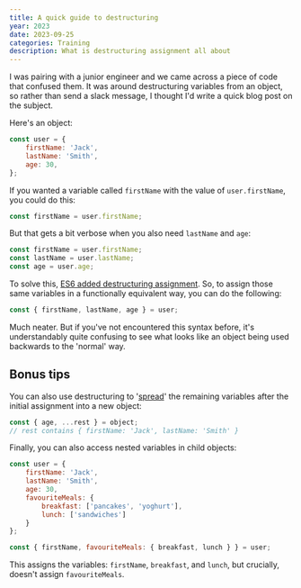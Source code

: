 ```yaml
---
title: A quick guide to destructuring
year: 2023
date: 2023-09-25
categories: Training
description: What is destructuring assignment all about
---
```


I was pairing with a junior engineer and we came across a piece of code that confused them. It was around destructuring variables from an object, so rather than send a slack message, I thought I'd write a quick blog post on the subject.

Here's an object:

```js
const user = {
	firstName: 'Jack',
	lastName: 'Smith',
  	age: 30,
};
```

If you wanted a variable called `firstName` with the value of `user.firstName`, you could do this:

```js
const firstName = user.firstName;
```

But that gets a bit verbose when you also need `lastName` and `age`:

```js
const firstName = user.firstName;
const lastName = user.lastName;
const age = user.age;
```

To solve this, [ES6 added destructuring assignment](https://developer.mozilla.org/en-US/docs/Web/JavaScript/Reference/Operators/Destructuring_assignment). So, to assign those same variables in a functionally equivalent way, you can do the following:

```js
const { firstName, lastName, age } = user;
```

Much neater. But if you've not encountered this syntax before, it's understandably quite confusing to see what looks like an object being used backwards to the 'normal' way.

## Bonus tips

You can also use destructuring to '[spread](https://developer.mozilla.org/en-US/docs/Web/JavaScript/Reference/Operators/Spread_syntax)' the remaining variables after the initial assignment into a new object:

```js
const { age, ...rest } = object;
// rest contains { firstName: 'Jack', lastName: 'Smith' }
```

Finally, you can also access nested variables in child objects:

```js
const user = {
	firstName: 'Jack',
	lastName: 'Smith',
  	age: 30,
	favouriteMeals: {
		breakfast: ['pancakes', 'yoghurt'],
		lunch: ['sandwiches']
	}
};

const { firstName, favouriteMeals: { breakfast, lunch } } = user;
```

This assigns the variables: `firstName`, `breakfast`, and `lunch`, but crucially, doesn't assign `favouriteMeals`.
